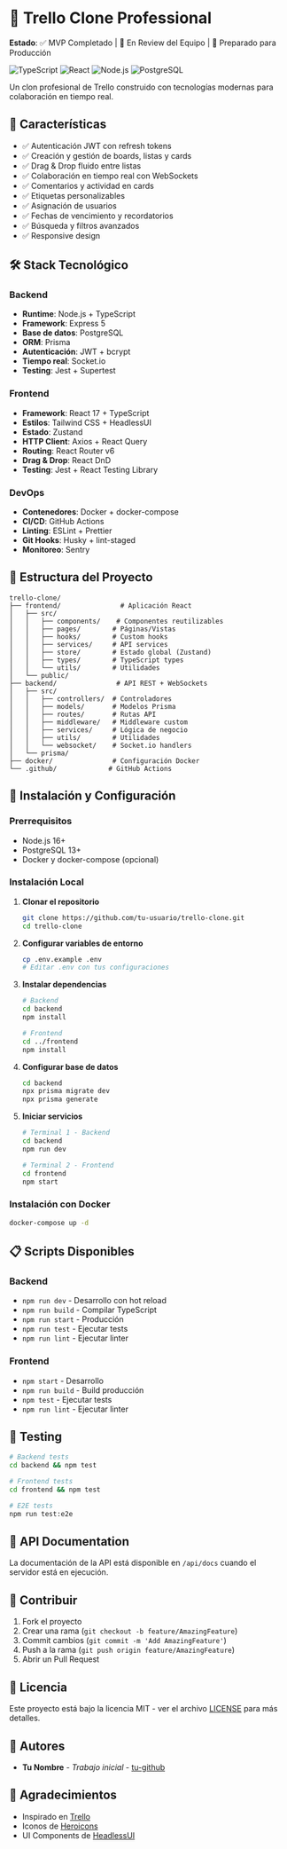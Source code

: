 # 🚀 Trello Clone Professional

**Estado**: ✅ MVP Completado | 🔄 En Review del Equipo | 🎯 Preparado para Producción

![TypeScript](https://img.shields.io/badge/TypeScript-007ACC?style=for-the-badge&logo=typescript&logoColor=white)
![React](https://img.shields.io/badge/React-20232A?style=for-the-badge&logo=react&logoColor=61DAFB)
![Node.js](https://img.shields.io/badge/Node.js-339933?style=for-the-badge&logo=nodedotjs&logoColor=white)
![PostgreSQL](https://img.shields.io/badge/PostgreSQL-316192?style=for-the-badge&logo=postgresql&logoColor=white)

Un clon profesional de Trello construido con tecnologías modernas para colaboración en tiempo real.

## 🚀 Características

- ✅ Autenticación JWT con refresh tokens
- ✅ Creación y gestión de boards, listas y cards
- ✅ Drag & Drop fluido entre listas
- ✅ Colaboración en tiempo real con WebSockets
- ✅ Comentarios y actividad en cards
- ✅ Etiquetas personalizables
- ✅ Asignación de usuarios
- ✅ Fechas de vencimiento y recordatorios
- ✅ Búsqueda y filtros avanzados
- ✅ Responsive design

## 🛠️ Stack Tecnológico

### Backend
- **Runtime**: Node.js + TypeScript
- **Framework**: Express 5
- **Base de datos**: PostgreSQL
- **ORM**: Prisma
- **Autenticación**: JWT + bcrypt
- **Tiempo real**: Socket.io
- **Testing**: Jest + Supertest

### Frontend
- **Framework**: React 17 + TypeScript
- **Estilos**: Tailwind CSS + HeadlessUI
- **Estado**: Zustand
- **HTTP Client**: Axios + React Query
- **Routing**: React Router v6
- **Drag & Drop**: React DnD
- **Testing**: Jest + React Testing Library

### DevOps
- **Contenedores**: Docker + docker-compose
- **CI/CD**: GitHub Actions
- **Linting**: ESLint + Prettier
- **Git Hooks**: Husky + lint-staged
- **Monitoreo**: Sentry

## 📁 Estructura del Proyecto

```
trello-clone/
├── frontend/               # Aplicación React
│   ├── src/
│   │   ├── components/    # Componentes reutilizables
│   │   ├── pages/        # Páginas/Vistas
│   │   ├── hooks/        # Custom hooks
│   │   ├── services/     # API services
│   │   ├── store/        # Estado global (Zustand)
│   │   ├── types/        # TypeScript types
│   │   └── utils/        # Utilidades
│   └── public/
├── backend/               # API REST + WebSockets
│   ├── src/
│   │   ├── controllers/  # Controladores
│   │   ├── models/       # Modelos Prisma
│   │   ├── routes/       # Rutas API
│   │   ├── middleware/   # Middleware custom
│   │   ├── services/     # Lógica de negocio
│   │   ├── utils/        # Utilidades
│   │   └── websocket/    # Socket.io handlers
│   └── prisma/
├── docker/               # Configuración Docker
└── .github/             # GitHub Actions
```

## 🚀 Instalación y Configuración

### Prerrequisitos
- Node.js 16+
- PostgreSQL 13+
- Docker y docker-compose (opcional)

### Instalación Local

1. **Clonar el repositorio**
   ```bash
   git clone https://github.com/tu-usuario/trello-clone.git
   cd trello-clone
   ```

2. **Configurar variables de entorno**
   ```bash
   cp .env.example .env
   # Editar .env con tus configuraciones
   ```

3. **Instalar dependencias**
   ```bash
   # Backend
   cd backend
   npm install
   
   # Frontend
   cd ../frontend
   npm install
   ```

4. **Configurar base de datos**
   ```bash
   cd backend
   npx prisma migrate dev
   npx prisma generate
   ```

5. **Iniciar servicios**
   ```bash
   # Terminal 1 - Backend
   cd backend
   npm run dev
   
   # Terminal 2 - Frontend
   cd frontend
   npm start
   ```

### Instalación con Docker

```bash
docker-compose up -d
```

## 📋 Scripts Disponibles

### Backend
- `npm run dev` - Desarrollo con hot reload
- `npm run build` - Compilar TypeScript
- `npm run start` - Producción
- `npm run test` - Ejecutar tests
- `npm run lint` - Ejecutar linter

### Frontend
- `npm start` - Desarrollo
- `npm run build` - Build producción
- `npm test` - Ejecutar tests
- `npm run lint` - Ejecutar linter

## 🧪 Testing

```bash
# Backend tests
cd backend && npm test

# Frontend tests
cd frontend && npm test

# E2E tests
npm run test:e2e
```

## 📝 API Documentation

La documentación de la API está disponible en `/api/docs` cuando el servidor está en ejecución.

## 🤝 Contribuir

1. Fork el proyecto
2. Crear una rama (`git checkout -b feature/AmazingFeature`)
3. Commit cambios (`git commit -m 'Add AmazingFeature'`)
4. Push a la rama (`git push origin feature/AmazingFeature`)
5. Abrir un Pull Request

## 📄 Licencia

Este proyecto está bajo la licencia MIT - ver el archivo [LICENSE](LICENSE) para más detalles.

## 👥 Autores

- **Tu Nombre** - *Trabajo inicial* - [tu-github](https://github.com/tu-usuario)

## 🙏 Agradecimientos

- Inspirado en [Trello](https://trello.com)
- Iconos de [Heroicons](https://heroicons.com)
- UI Components de [HeadlessUI](https://headlessui.dev)